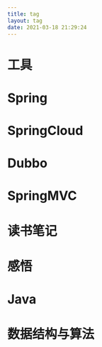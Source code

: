 ```yaml
---
title: tag
layout: tag
date: 2021-03-18 21:29:24
---
```

# 工具
# Spring
# SpringCloud
# Dubbo
# SpringMVC
# 读书笔记
# 感悟
# Java
# 数据结构与算法